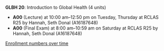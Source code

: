**GLBH 20**: Introduction to Global Health (4 units)

- **A00** (Lecture) at 10:00 am–12:50 pm on Tuesday, Thursday at RCLAS R25 by Hannah, Seth Donal (A16187648)
- **A00** (Final Exam) at 8:00 am–10:59 am on Saturday at RCLAS R25 by Hannah, Seth Donal (A16187648)

[Enrollment numbers over time](./GLBH20.tsv)
